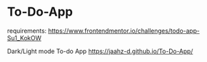 # To-Do-App
requirements: https://www.frontendmentor.io/challenges/todo-app-Su1_KokOW

Dark/Light mode To-do App
https://jaahz-d.github.io/To-Do-App/
